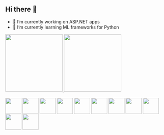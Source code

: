 ## Hi there 👋

- 🔭 I’m currently working on ASP.NET apps
- 🌱 I’m currently learning ML frameworks for Python
  <br>

<div style="display: inline-block">
  <a href="https://github.com/Lutercio">
  <img height=180em src="https://github-readme-stats.vercel.app/api?username=Lutercio&layout=compact&show_icons=true&theme=dark">
  <img height=180em src="https://github-readme-stats.vercel.app/api/top-langs/?username=Lutercio&layout=compact&language_count=16&theme=dark">
</div>

<div style="display: inline-block"><br>
  <img align=center height=50em width=50em src="https://cdn.jsdelivr.net/gh/devicons/devicon/icons/python/python-original.svg"/>
  <img align=center height=50em width=50em src="https://cdn.jsdelivr.net/gh/devicons/devicon/icons/java/java-original.svg"/>
  <img align=center height=50em width=50em src="https://cdn.jsdelivr.net/gh/devicons/devicon/icons/c/c-original.svg"/>
  <img align=center height=50em width=50em src="https://cdn.jsdelivr.net/gh/devicons/devicon/icons/csharp/csharp-original.svg"/>
  <img align=center height=50em width=50em src="https://cdn.jsdelivr.net/gh/devicons/devicon/icons/cplusplus/cplusplus-original.svg"/>
  <img align=center height=50em width=50em src="https://cdn.jsdelivr.net/gh/devicons/devicon/icons/html5/html5-original.svg"/>
  <img align=center height=50em width=50em src="https://cdn.jsdelivr.net/gh/devicons/devicon/icons/css3/css3-original.svg"/>
  <img align=center height=50em width=50em src="https://cdn.jsdelivr.net/gh/devicons/devicon/icons/javascript/javascript-original.svg"/>
  <img align=center height=50em width=50em src="https://cdn.jsdelivr.net/gh/devicons/devicon/icons/mysql/mysql-original.svg"/>
  <img align=center height=50em width=50em src="https://cdn.jsdelivr.net/gh/devicons/devicon/icons/docker/docker-plain.svg"/> 
  <img align=center height=50em width=50em src="https://cdn.jsdelivr.net/gh/devicons/devicon/icons/flask/flask-original.svg" />
</div>
